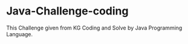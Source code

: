 # Java-Challenge-coding
This Challenge given from KG Coding and Solve by Java Programming Language.
